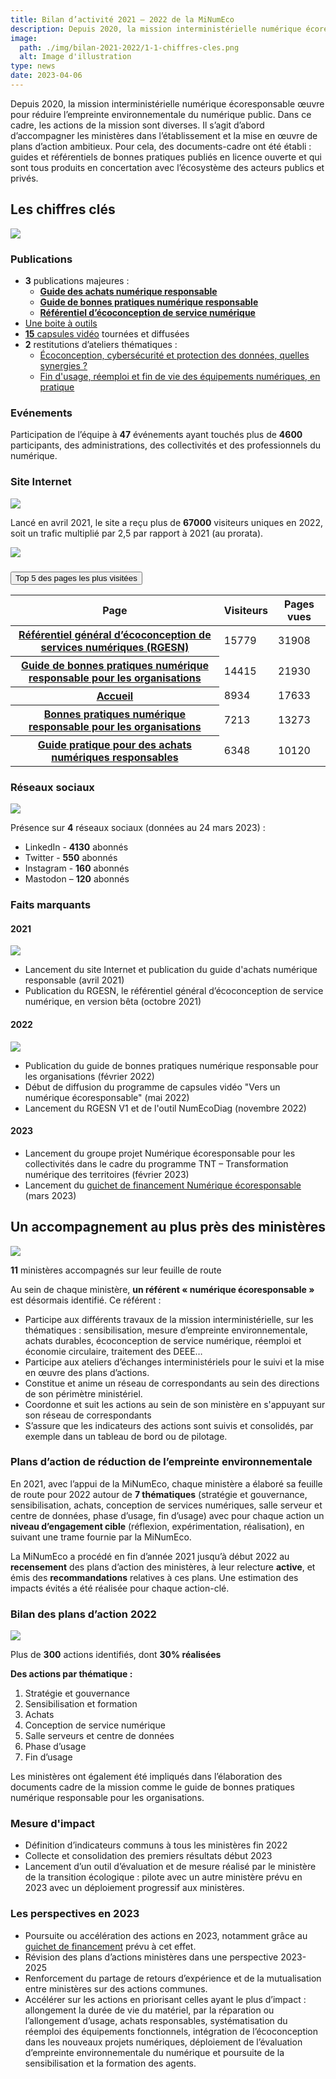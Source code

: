 ```yaml
---
title: Bilan d’activité 2021 – 2022 de la MiNumEco
description: Depuis 2020, la mission interministérielle numérique écoresponsable œuvre pour réduire l’empreinte environnementale du numérique public.
image:
  path: ./img/bilan-2021-2022/1-1-chiffres-cles.png
  alt: Image d'illustration
type: news
date: 2023-04-06
---
```


Depuis 2020, la mission interministérielle numérique écoresponsable œuvre pour réduire l’empreinte environnementale du numérique public. Dans ce cadre, les actions de la mission sont diverses. Il s’agit d’abord d’accompagner les ministères dans l’établissement et la mise en œuvre de plans d’action ambitieux. Pour cela, des documents-cadre ont été établi : guides et référentiels de bonnes pratiques publiés en licence ouverte et qui sont tous produits en concertation avec l’écosystème des acteurs publics et privés.

## Les chiffres clés

![](/img/posts/bilan-2021-2022/1-1-chiffres-cles.png)

### Publications

- **3** publications majeures :
  - [**Guide des achats numérique responsable**](/publications/guide-pratique-achats-numeriques-responsables/fiches-pratiques/logiciels/)
  - [**Guide de bonnes pratiques numérique responsable**](/publications/bonnes-pratiques/bonnes-pratiques/)
  - [**Référentiel d’écoconception de service numérique**](/publications/referentiel-general-ecoconception/)
- [Une boite à outils](/publications//boite-outils/)
- [**15** capsules vidéo](/publications/videos-vers-un-numerique-ecoresponsable/) tournées et diffusées
- **2** restitutions d’ateliers thématiques :
  - [Écoconception, cybersécurité et protection des données, quelles synergies ?](/publications/ecoconception-securite/)
  - [Fin d'usage, réemploi et fin de vie des équipements numériques, en pratique](/publications/fin-usage/)

### Evénements

Participation de l’équipe à **47** événements ayant touchés plus de **4600** participants, des administrations, des collectivités et des professionnels du numérique.

### Site Internet

![](/img/posts/bilan-2021-2022/1-2-chiffres-cles.png)

Lancé en avril 2021, le site a reçu plus de **67000** visiteurs uniques en 2022, soit un trafic multiplié par 2,5 par rapport à 2021 (au prorata).

![](/img/posts/bilan-2021-2022/1-3-chiffres-cles.png)

<section class="fr-accordion">
    <h3 class="fr-accordion__title">
        <button class="fr-accordion__btn" aria-expanded="false" aria-controls="accordion-top-5-pages">Top 5 des pages les plus visitées</button>
    </h3>
    <div class="fr-collapse" id="accordion-top-5-pages">
        <div class="fr-table">
            <table aria-label="Top 5 des pages les plus visitées" title="Top 5 des pages les plus visitées">
                <thead>
                    <tr>
                        <th scope="col">Page</th>
                        <th scope="col">Visiteurs</th>
                        <th scope="col">Pages vues</th>
                    </tr>
                </thead>
                <tbody>
                    <tr>
                        <th scope="row"><a href="/publications/referentiel-general-ecoconception/">Référentiel général d’écoconception de services numériques (RGESN)</a></th>
                        <td>15779</td>
                        <td>31908</td>
                    </tr>
                    <tr>
                        <th scope="row"><a href="/publications/bonnes-pratiques/">Guide de bonnes pratiques numérique responsable pour les organisations</a></th>
                        <td>14415</td>
                        <td>21930</td>
                    </tr>
                    <tr>
                        <th scope="row"><a href="/">Accueil</a></th>
                        <td>8934</td>
                        <td>17633</td>
                    </tr>
                    <tr>
                        <th scope="row"><a href="/publications/bonnes-pratiques/bonnes-pratiques/">Bonnes pratiques numérique responsable pour les organisations</a></th>
                        <td>7213</td>
                        <td>13273</td>
                    </tr>
                    <tr>
                        <th scope="row"><a href="/publications/guide-pratique-achats-numeriques-responsables/">Guide pratique pour des achats numériques responsables</a></th>
                        <td>6348</td>
                        <td>10120</td>
                    </tr>
                </tbody>
            </table>
        </div>
    </div>
</section>


### Réseaux sociaux

![](/img/posts/bilan-2021-2022/1-4-chiffres-cles.png)

Présence sur **4** réseaux sociaux (données au 24 mars 2023) :

- LinkedIn - **4130** abonnés
- Twitter - **550** abonnés
- Instagram - **160** abonnés
- Mastodon – **120** abonnés

### Faits marquants

#### 2021

![](/img/posts/bilan-2021-2022/2-1-faits-marquants-2021.png)

- Lancement du site Internet et publication du guide d'achats numérique responsable (avril 2021)
- Publication du RGESN, le référentiel général d’écoconception de service numérique, en version bêta (octobre 2021)

#### 2022

![](/img/posts/bilan-2021-2022/2-2-faits-marquants-2022.png)

- Publication du guide de bonnes pratiques numérique responsable pour les organisations (février 2022)
- Début de diffusion du programme de capsules vidéo "Vers un numérique écoresponsable" (mai 2022)
- Lancement du RGESN V1 et de l'outil NumEcoDiag (novembre 2022)

#### 2023

- Lancement du groupe projet Numérique écoresponsable pour les collectivités dans le cadre du programme TNT – Transformation numérique des territoires (février 2023)
- Lancement du [guichet de financement Numérique écoresponsable](/financement/) (mars 2023)

## Un accompagnement au plus près des ministères

![](/img/posts/bilan-2021-2022/3-2-accompagnement-plans-actions.png)

**11** ministères accompagnés sur leur feuille de route

Au sein de chaque ministère, **un référent « numérique écoresponsable »** est désormais identifié. Ce référent :

- Participe aux différents travaux de la mission interministérielle, sur les thématiques : sensibilisation, mesure d’empreinte environnementale, achats durables, écoconception de service numérique, réemploi et économie circulaire, traitement des DEEE…
- Participe aux ateliers d’échanges interministériels pour le suivi et la mise en œuvre des plans d’actions.
- Constitue et anime un réseau de correspondants au sein des directions de son périmètre ministériel.
- Coordonne et suit les actions au sein de son ministère en s'appuyant sur son réseau de correspondants
- S’assure que les indicateurs des actions sont suivis et consolidés, par exemple dans un tableau de bord ou de pilotage.

### Plans d’action de réduction de l’empreinte environnementale

En 2021, avec l’appui de la MiNumEco, chaque ministère a élaboré sa feuille de route pour 2022 autour de **7 thématiques** (stratégie et gouvernance, sensibilisation, achats, conception de services numériques, salle serveur et centre de données, phase d’usage, fin d’usage) avec pour chaque action un **niveau d’engagement cible** (réflexion, expérimentation, réalisation), en suivant une trame fournie par la MiNumEco.   

La MiNumEco a procédé en fin d’année 2021 jusqu’à début 2022 au **recensement** des plans d’action des ministères, à leur relecture **active**, et émis des **recommandations** relatives à ces plans. Une estimation des impacts évités a été réalisée pour chaque action-clé.

### Bilan des plans d’action 2022

![](/img/posts/bilan-2021-2022/3-3-accompagnement-bilan.png)

Plus de **300** actions identifiés, dont **30% réalisées** 

**Des actions par thématique :**

1. Stratégie et gouvernance
2. Sensibilisation et formation
3. Achats
4. Conception de service numérique
5. Salle serveurs et centre de données
6. Phase d’usage
7. Fin d’usage

Les ministères ont également été impliqués dans l’élaboration des documents cadre de la mission comme le guide de bonnes pratiques numérique responsable pour les organisations.

### Mesure d'impact

- Définition d’indicateurs communs à tous les ministères fin 2022
- Collecte et consolidation des premiers résultats début 2023
- Lancement d’un outil d’évaluation et de mesure réalisé par le ministère de la transition écologique : pilote avec un autre ministère prévu en 2023 avec un déploiement progressif aux ministères.

### Les perspectives en 2023

- Poursuite ou accélération des actions en 2023, notamment grâce au [guichet de financement](/financement/) prévu à cet effet.
- Révision des plans d’actions ministères dans une perspective 2023-2025
- Renforcement du partage de retours d’expérience et de la mutualisation entre ministères sur des actions communes.
- Accélérer sur les actions en priorisant celles ayant le plus d’impact : allongement la durée de vie du matériel, par la réparation ou l’allongement d’usage, achats responsables, systématisation du réemploi des équipements fonctionnels, intégration de l’écoconception dans les nouveaux projets numériques, déploiement de l’évaluation d’empreinte environnementale du numérique et poursuite de la sensibilisation et la formation des agents.
